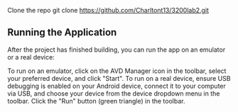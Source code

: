 Clone the repo
git clone https://github.com/Charltont13/3200lab2.git


## Running the Application
After the project has finished building, you can run the app on an emulator or a real device:

To run on an emulator, click on the AVD Manager icon in the toolbar, select your preferred device, and click "Start".
To run on a real device, ensure USB debugging is enabled on your Android device, connect it to your computer via USB, and choose your device from the device dropdown menu in the toolbar.
Click the "Run" button (green triangle) in the toolbar.
